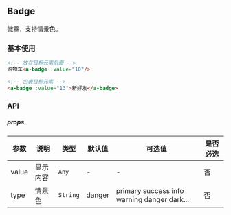 ## Badge
徽章，支持情景色。

### 基本使用
``` html
<!-- 放在目标元素后面 -->
购物车<a-badge :value="10"/>

<!-- 包裹目标元素 -->
<a-badge :value="13">新好友</a-badge>
```

### API

##### props
| 参数 | 说明 | 类型 | 默认值 | 可选值 |是否必选
|-----------|-----------|-----------|-------------|-------------|-------------|
| value | 显示内容 | `Any` | - |-|否|
| type | 情景色 | `String` | danger |primary success info warning danger dark...|否|